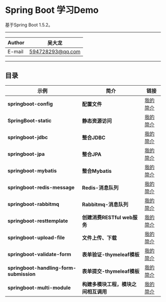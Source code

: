 Spring Boot 学习Demo
===========================
基于Spring Boot 1.5.2。

****

|Author|吴大龙|
|---|---
|E-mail|594728293@qq.com


****
## 目录
|示例|简介|链接|
|----|-----|-----|
|**springboot-config**|__配置文件__|[我的简介](/example/profile.md)|
|**SpringBoot-static**|__静态资源访问__|[我的简介](/example/profile.md)|
|**springboot-jdbc**|__整合JDBC__|[我的简介](/example/profile.md)|
|**springboot-jpa**|__整合JPA__|[我的简介](/example/profile.md)|
|**springboot-mybatis**|__整合Mybatis__|[我的简介](/example/profile.md)|
|**springboot-redis-message**|__Redis-消息队列__|[我的简介](/example/profile.md)|
|**springboot-rabbitmq**|__Rabbitmq-消息队列__|[我的简介](/example/profile.md)|
|**springboot-resttemplate**|__创建消费RESTful web服务__|[我的简介](/example/profile.md)|
|**springboot-upload-file**|__文件上传、下载__|[我的简介](/example/profile.md)|
|**springboot-validate-form**|__表单验证-thymeleaf模板__|[我的简介](/example/profile.md)|
|**springboot-handling-form-submission**|__表单提交-thymeleaf模板__|[我的简介](/example/profile.md)|
|**springboot-multi-module**|__构建多模块工程，模块之间相互调用__|[我的简介](/example/profile.md)|
